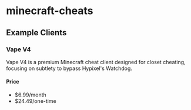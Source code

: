 # minecraft-cheats

## Example Clients

### Vape V4
Vape V4 is a premium Minecraft cheat client designed for closet cheating,
focusing on subtlety to bypass Hypixel's Watchdog.

#### Price
- $6.99/month
- $24.49/one-time
